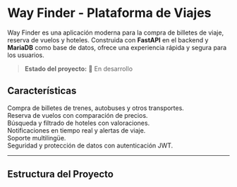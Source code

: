 # Way Finder - Plataforma de Viajes

Way Finder es una aplicación moderna para la compra de billetes de viaje, reserva de vuelos y hoteles. Construida con **FastAPI** en el backend y **MariaDB** como base de datos, ofrece una experiencia rápida y segura para los usuarios. 

> **Estado del proyecto:** 🚀 En desarrollo

##  Características
Compra de billetes de trenes, autobuses y otros transportes.  
Reserva de vuelos con comparación de precios.  
Búsqueda y filtrado de hoteles con valoraciones.  
Notificaciones en tiempo real y alertas de viaje.  
Soporte multilingüe.  
Seguridad y protección de datos con autenticación JWT.  

---

## Estructura del Proyecto
